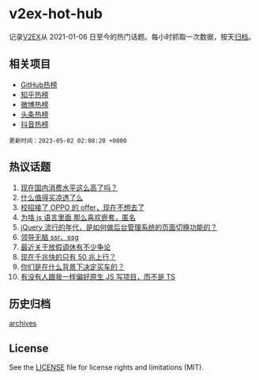 # v2ex-hot-hub

 记录[V2EX](https://www.v2ex.com/)从 2021-01-06 日至今的热门话题。每小时抓取一次数据，按天[归档](archives)。
 
 ## 相关项目

- [GitHub热榜](https://github.com/lonnyzhang423/github-hot-hub)
- [知乎热榜](https://github.com/lonnyzhang423/zhihu-hot-hub)
- [微博热榜](https://github.com/lonnyzhang423/weibo-hot-hub)
- [头条热榜](https://github.com/lonnyzhang423/toutiao-hot-hub)
- [抖音热榜](https://github.com/lonnyzhang423/douyin-hot-hub)


 `更新时间：2023-05-02 02:08:20 +0800`

## 热议话题

1. [现在国内消费水平这么高了吗？](https://www.v2ex.com/t/936713)
1. [什么值得买凉透了么](https://www.v2ex.com/t/936711)
1. [校招接了 OPPO 的 offer，现在不想去了](https://www.v2ex.com/t/936672)
1. [为啥 js 语言里面 那么喜欢嵌套，匿名](https://www.v2ex.com/t/936734)
1. [jQuery 流行的年代，是如何做后台管理系统的页面切换功能的？](https://www.v2ex.com/t/936685)
1. [领导无脑 ssr、ssg](https://www.v2ex.com/t/936720)
1. [最近关于放假调休有不少争论](https://www.v2ex.com/t/936693)
1. [现在千兆快的只有 50 兆上行？](https://www.v2ex.com/t/936736)
1. [你们是在什么背景下决定买车的？](https://www.v2ex.com/t/936750)
1. [有没有人跟我一样偏好原生 JS 写项目，而不是 TS](https://www.v2ex.com/t/936772)

## 历史归档

[archives](archives)

## License

See the [LICENSE](LICENSE) file for license rights and limitations (MIT).

